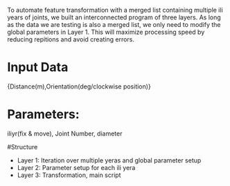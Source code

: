 To automate feature transformation with a merged list containing multiple ili years of joints, we built an interconnected program of three layers. As long as the data we are testing is also a merged list, we only need to modify the global parameters in Layer 1. This will maximize processing speed by reducing repitions and avoid creating errors. 

# Input Data
{Distance(m),Orientation(deg/clockwise position)}

# Parameters:
iliyr(fix & move), Joint Number, diameter

#Structure

- Layer 1: Iteration over multiple yeras and global parameter setup
- Layer 2: Parameter setup for each ili yera
- Layer 3: Transformation, main script
